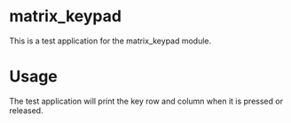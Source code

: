 matrix_keypad
=============

This is a test application for the matrix_keypad module.

Usage
=====

The test application will print the key row and column when it is pressed or
released.
